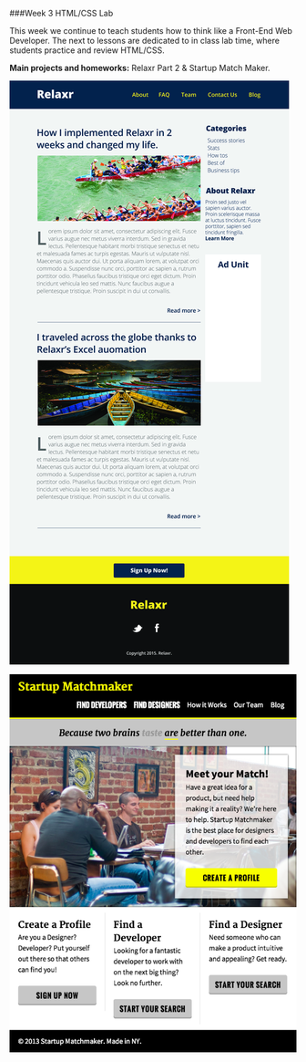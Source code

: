 ###Week 3 HTML/CSS Lab

This week we continue to teach students how to think like a Front-End Web Developer. The next to lessons are dedicated to in class lab time, where students practice and review HTML/CSS.


__Main projects and homeworks:__ Relaxr Part 2 & Startup Match Maker.

![](Assignment/relaxr_blog_deliverable.jpg)


![](06_HTML_CSS_Lab/starter_code/startup_matchmaker/StartupMatchmaker.png)

